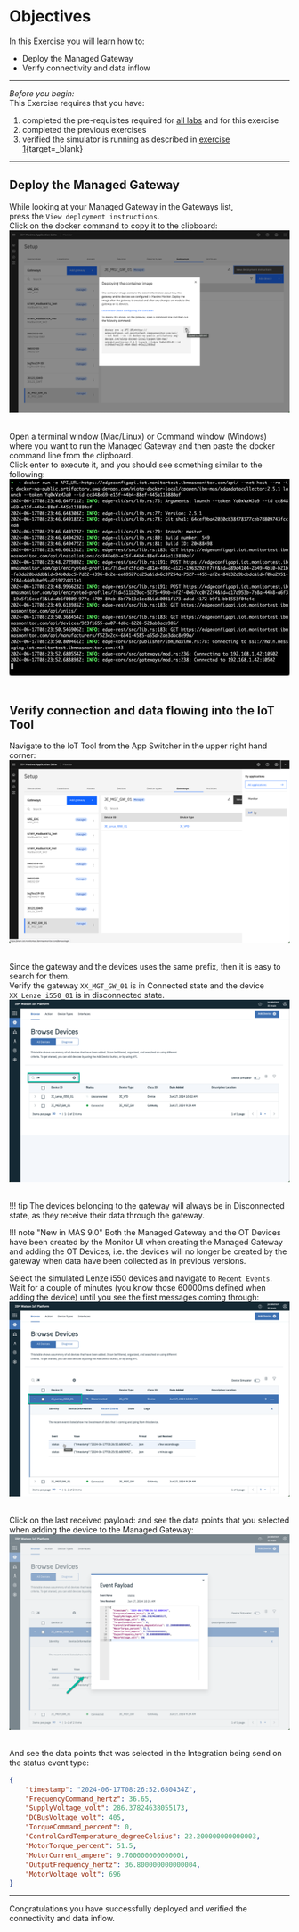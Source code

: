 # Objectives
In this Exercise you will learn how to:

* Deploy the Managed Gateway
* Verify connectivity and data inflow

---
*Before you begin:*  
This Exercise requires that you have:

1. completed the pre-requisites required for [all labs](prereqs.md) and for this exercise
2. completed the previous exercises
3. verified the simulator is running as described in [exercise 1](setup_simulator.md){target=_blank}

---

## Deploy the Managed Gateway

While looking at your Managed Gateway in the Gateways list,</br>
press the `View deployment instructions`. </br>
Click on the docker command to copy it to the clipboard:
![Deployment Guide](img/deploy_verify_01.png)</br></br>

Open a terminal window (Mac/Linux) or Command window (Windows) where you want to run the Managed Gateway and then paste the docker command line from the clipboard.</br>
Click enter to execute it, and you should see something similar to the following:
![Start EDC edge](img/deploy_verify_02.png)</br></br>

## Verify connection and data flowing into the IoT Tool

Navigate to the IoT Tool from the App Switcher in the upper right hand corner:
![Navigate to IoT Tool](img/deploy_verify_03.png)</br></br>

Since the gateway and the devices uses the same prefix, then it is easy to search for them.</br>
Verify the gateway `XX_MGT_GW_01` is in Connected state and the device `XX_Lenze_i550_01` is in disconnected state.
![EDC devices in IoT Tool](img/deploy_verify_04.png)</br></br>

!!! tip
    The devices belonging to the gateway will always be in Disconnected state, as they receive their data through the gateway.

!!! note "New in MAS 9.0"
    Both the Managed Gateway and the OT Devices have been created by the Monitor UI when creating the Managed Gateway and adding the OT Devices, i.e. the devices will no longer be created by the gateway when data have been collected as in previous versions.

Select the simulated Lenze i550 devices and navigate to `Recent Events`.</br>
Wait for a couple of minutes (you know those 60000ms defined when adding the device) until you see the first messages coming through:
![View device in Connect](img/deploy_verify_05.png)</br></br>

Click on the last received payload: and see the data points that you selected when adding the device to the Managed Gateway:
![View device payload in Connect](img/deploy_verify_06.png)</br></br>

And see the data points that was selected in the Integration being send on the status event type:

``` json
{
	"timestamp": "2024-06-17T08:26:52.680434Z",
 	"FrequencyCommand_hertz": 36.65,
 	"SupplyVoltage_volt": 286.37824638055173,
 	"DCBusVoltage_volt": 405,
	"TorqueCommand_percent": 0,
    "ControlCardTemperature_degreeCelsius": 22.200000000000003,
 	"MotorTorque_percent": 51.5,
    "MotorCurrent_ampere": 9.700000000000001,
	"OutputFrequency_hertz": 36.800000000000004,
 	"MotorVoltage_volt": 696
}
```


---
Congratulations you have successfully deployed and verified the connectivity and data inflow.</br>
